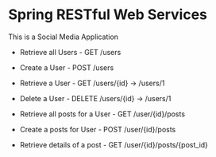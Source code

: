 # Spring RESTful Web Services



This is a Social Media Application


- Retrieve all Users            - GET /users
- Create a User                 - POST /users
- Retrieve a User               - GET /users/{id}  -> /users/1
- Delete a User                 - DELETE /users/{id} -> /users/1

- Retrieve all posts for a User - GET /user/{id}/posts
- Create a posts for User -  POST /user/{id}/posts
- Retrieve details of a post - GET /user/{id}/posts/{post_id}
